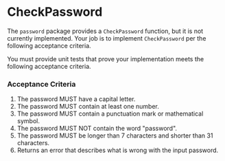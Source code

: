 # CheckPassword
The `password` package provides a `CheckPassword` function, but it is not currently implemented. Your job is to implement 
`CheckPassword` per the following acceptance criteria.

You must provide unit tests that prove your implementation meets the following acceptance criteria.

### Acceptance Criteria
1. The password MUST have a capital letter.
2. The password MUST contain at least one number.
3. The password MUST contain a punctuation mark or mathematical symbol.
4. The password MUST NOT contain the word "password".
5. The password MUST be longer than 7 characters and shorter than 31 characters.
6. Returns an error that describes what is wrong with the input password.